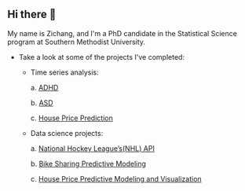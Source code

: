 ## Hi there 👋

My name is Zichang, and I'm a PhD candidate in the Statistical Science program at Southern Methodist University.

<!--  Research: high-dimensional time series analysis focusing on developmental disorders. -->
- Take a look at some of the projects I've completed: 
    * Time series analysis:
      
      a. [ADHD](https://github.com/Zichang23/adhd)

      b. [ASD](https://github.com/Zichang23/fmri)
      
      c. [House Price Prediction](https://github.com/Zichang23/PredictHousePrice)
      
    * Data science projects:
      
         a. [National Hockey League’s(NHL) API](https://github.com/Zichang23/Project-1)

         b. [Bike Sharing Predictive Modeling](https://github.com/AlexSelwaeh/ST558Project2)

         c. [House Price Predictive Modeling and Visualization](https://github.com/Zichang23/Project-3)
<!--    * Bayesian hierarchical modelling:

      

#### Current Research

I specialize in high-dimensional time series analysis focusing on developmental disorders (ASD and ADHD). My research employs advanced spectral analysis techniques and custom visualization tools to extract meaningful patterns from complex datasets.

#### Technical Contributions

I have developed and maintain several R functions that implement novel analytical methods for neurological time series data. These tools facilitate robust statistical inference in high-dimensional spaces while ensuring computational efficiency.


**Zichang23/zichang23** is a ✨ _special_ ✨ repository because its `README.md` (this file) appears on your GitHub profile.

Here are some ideas to get you started:

- 🔭 I’m currently working on ...
- 🌱 I’m currently learning ...
- 👯 I’m looking to collaborate on ...
- 🤔 I’m looking for help with ...
- 💬 Ask me about ...
- 📫 How to reach me: ...
- 😄 Pronouns: ...
- ⚡ Fun fact: ...
-->
